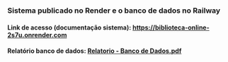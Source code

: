 ### Sistema publicado no Render e o banco de dados no Railway
#### Link de acesso (documentação sistema): https://biblioteca-online-2s7u.onrender.com
#### Relatório banco de dados: [Relatorio - Banco de Dados.pdf](https://github.com/user-attachments/files/20594702/Relatorio.-.Banco.de.Dados.pdf)
